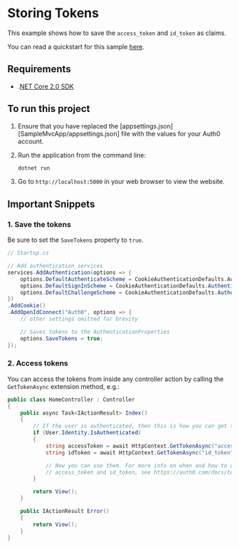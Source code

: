 # Storing Tokens

This example shows how to save the `access_token` and `id_token` as claims.

You can read a quickstart for this sample [here](https://auth0.com/docs/quickstart/webapp/aspnet-core/03-storing-tokens). 

## Requirements

* .[NET Core 2.0 SDK](https://www.microsoft.com/net/download/core)

## To run this project

1. Ensure that you have replaced the [appsettings.json][SampleMvcApp/appsettings.json] file with the values for your Auth0 account.

2. Run the application from the command line:

    ```bash
    dotnet run
    ```

3. Go to `http://localhost:5000` in your web browser to view the website.

## Important Snippets

### 1. Save the tokens

Be sure to set the `SaveTokens` property to `true`.

```csharp
// Startup.cs

// Add authentication services
services.AddAuthentication(options => {
    options.DefaultAuthenticateScheme = CookieAuthenticationDefaults.AuthenticationScheme;
    options.DefaultSignInScheme = CookieAuthenticationDefaults.AuthenticationScheme;
    options.DefaultChallengeScheme = CookieAuthenticationDefaults.AuthenticationScheme;
})
.AddCookie()
.AddOpenIdConnect("Auth0", options => {
    // other settings omitted for brevity

    // Saves tokens to the AuthenticationProperties
    options.SaveTokens = true;
});
```

### 2. Access tokens

You can access the tokens from inside any controller action by calling the `GetTokenAsync` extension method, e.g.:

```csharp
public class HomeController : Controller
{
    public async Task<IActionResult> Index()
    {
        // If the user is authenticated, then this is how you can get the access_token and id_token
        if (User.Identity.IsAuthenticated)
        {
            string accessToken = await HttpContext.GetTokenAsync("access_token");
            string idToken = await HttpContext.GetTokenAsync("id_token");

            // Now you can use them. For more info on when and how to use the 
            // access_token and id_token, see https://auth0.com/docs/tokens
        }

        return View();
    }

    public IActionResult Error()
    {
        return View();
    }
}
```